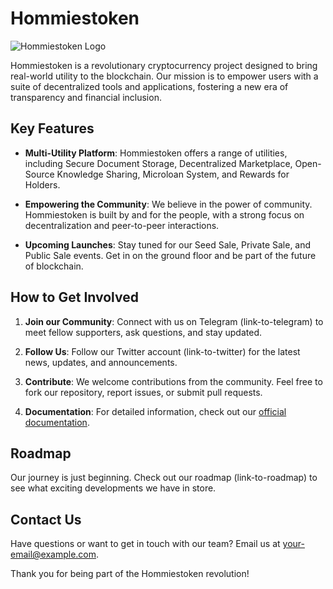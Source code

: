 # Hommiestoken

![Hommiestoken Logo](https://imgur.com/a/2YnmQIM)

Hommiestoken is a revolutionary cryptocurrency project designed to bring real-world utility to the blockchain. Our mission is to empower users with a suite of decentralized tools and applications, fostering a new era of transparency and financial inclusion.

## Key Features

- **Multi-Utility Platform**: Hommiestoken offers a range of utilities, including Secure Document Storage, Decentralized Marketplace, Open-Source Knowledge Sharing, Microloan System, and Rewards for Holders.

- **Empowering the Community**: We believe in the power of community. Hommiestoken is built by and for the people, with a strong focus on decentralization and peer-to-peer interactions.

- **Upcoming Launches**: Stay tuned for our Seed Sale, Private Sale, and Public Sale events. Get in on the ground floor and be part of the future of blockchain.

## How to Get Involved

1. **Join our Community**: Connect with us on Telegram (link-to-telegram) to meet fellow supporters, ask questions, and stay updated.

2. **Follow Us**: Follow our Twitter account (link-to-twitter) for the latest news, updates, and announcements.

3. **Contribute**: We welcome contributions from the community. Feel free to fork our repository, report issues, or submit pull requests.

4. **Documentation**: For detailed information, check out our [official documentation](link-to-documentation).

## Roadmap

Our journey is just beginning. Check out our roadmap (link-to-roadmap) to see what exciting developments we have in store.

## Contact Us

Have questions or want to get in touch with our team? Email us at [your-email@example.com](mailto:your-email@example.com).

Thank you for being part of the Hommiestoken revolution!



